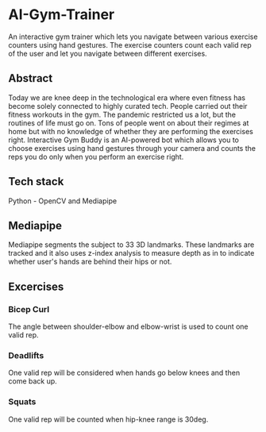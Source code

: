 # AI-Gym-Trainer
An interactive gym trainer which lets you navigate between various exercise counters using hand gestures. The exercise counters count each valid rep of the user and let you navigate between different exercises.


## Abstract
Today we are knee deep in the technological era where even fitness has become solely connected to highly curated tech. People carried out their fitness workouts in the gym. The pandemic restricted us a lot, but the routines of life must go on. Tons of people went on about their regimes at home but with no knowledge of whether they are performing the exercises right. Interactive Gym Buddy is an AI-powered bot which allows you to choose exercises using hand gestures through your camera and counts the reps you do only when you perform an exercise right. 


## Tech stack
Python - OpenCV and Mediapipe

## Mediapipe
Mediapipe segments the subject to 33 3D landmarks. These landmarks are tracked and it also uses z-index analysis to measure depth as in to indicate whether user's hands are behind their hips or not.

## Excercises
### Bicep Curl
The angle between shoulder-elbow and elbow-wrist is used to count one valid rep.
### Deadlifts
One valid rep will be considered when hands go below knees and then come back up.
### Squats
One valid rep will be counted when hip-knee range is 30deg.
